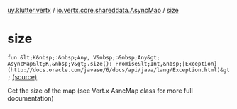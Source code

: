 [uy.klutter.vertx](../index.md) / [io.vertx.core.shareddata.AsyncMap](index.md) / [size](.)


# size
`fun &lt;K&nbsp;:&nbsp;Any, V&nbsp;:&nbsp;Any&gt; AsyncMap&lt;K,&nbsp;V&gt;.size(): Promise&lt;Int,&nbsp;[Exception](http://docs.oracle.com/javase/6/docs/api/java/lang/Exception.html)&gt;` [(source)](https://github.com/kohesive/klutter/blob/master/vertx3-jdk8/src/main/kotlin/uy/klutter/vertx/VertxSharedData.kt#L250)

Get the size of the map (see Vert.x AsncMap class for more full documentation)


